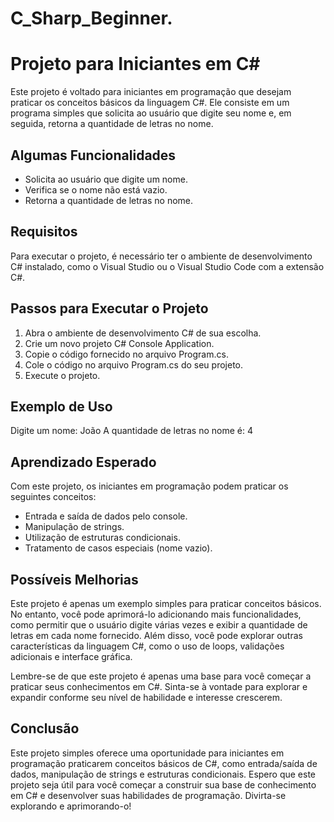 # C_Sharp_Beginner.
# Projeto para Iniciantes em C#

Este projeto é voltado para iniciantes em programação que desejam praticar os conceitos básicos da linguagem C#. Ele consiste em um programa simples que solicita ao usuário que digite seu nome e, em seguida, retorna a quantidade de letras no nome.

## Algumas Funcionalidades

- Solicita ao usuário que digite um nome.
- Verifica se o nome não está vazio.
- Retorna a quantidade de letras no nome.

## Requisitos

Para executar o projeto, é necessário ter o ambiente de desenvolvimento C# instalado, como o Visual Studio ou o Visual Studio Code com a extensão C#.

## Passos para Executar o Projeto

1. Abra o ambiente de desenvolvimento C# de sua escolha.
2. Crie um novo projeto C# Console Application.
3. Copie o código fornecido no arquivo Program.cs.
4. Cole o código no arquivo Program.cs do seu projeto.
5. Execute o projeto.

## Exemplo de Uso

Digite um nome: João
A quantidade de letras no nome é: 4

## Aprendizado Esperado

Com este projeto, os iniciantes em programação podem praticar os seguintes conceitos:

- Entrada e saída de dados pelo console.
- Manipulação de strings.
- Utilização de estruturas condicionais.
- Tratamento de casos especiais (nome vazio).

## Possíveis Melhorias

Este projeto é apenas um exemplo simples para praticar conceitos básicos. No entanto, você pode aprimorá-lo adicionando mais funcionalidades, como permitir que o usuário digite várias vezes e exibir a quantidade de letras em cada nome fornecido. Além disso, você pode explorar outras características da linguagem C#, como o uso de loops, validações adicionais e interface gráfica.

Lembre-se de que este projeto é apenas uma base para você começar a praticar seus conhecimentos em C#. Sinta-se à vontade para explorar e expandir conforme seu nível de habilidade e interesse crescerem.

## Conclusão

Este projeto simples oferece uma oportunidade para iniciantes em programação praticarem conceitos básicos de C#, como entrada/saída de dados, manipulação de strings e estruturas condicionais. Espero que este projeto seja útil para você começar a construir sua base de conhecimento em C# e desenvolver suas habilidades de programação. Divirta-se explorando e aprimorando-o!



